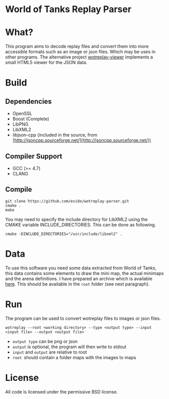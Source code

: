 World of Tanks Replay Parser
==============================================================

# What?

This program aims to decode replay files and convert them into more accessible formats such as an image or json files. Which may be uses in other programs. The alternative project [wotreplay-viewer](http://github.com/evido/wotreplay-viewer) implements a small HTML5 viewer for the JSON data.

# Build

## Dependencies

* OpenSSL
* Boost (Complete)
* LibPNG
* LibXML2
* libjson-cpp (included in the source, from [http://jsoncpp.sourceforge.net/](http://jsoncpp.sourceforge.net/))

## Compiler Support

* GCC (>= 4.7)
* CLANG

## Compile

    git clone https://github.com/evido/wotreplay-parser.git
    cmake .
    make

You may need to specify the include directory for LibXML2 using the CMAKE variable INCLUDE_DIRECTORIES. This can be done as following.

    cmake -DINCLUDE_DIRECTORIES="/usr/include/libxml2" .

# Data

To use this software you need some data extracted from World of Tanks, this data contains some elements to draw the mini map, the actual minimaps and the arena definitions. I have prepared an archive which is available [here](https://docs.google.com/file/d/0B3nvac-cSAKRdjV1d2JtQkJJZkE/edit?usp=sharing). This should be available in the ```root``` folder (see next paragraph).

# Run

The program can be used to convert wotreplay files to images or json files.

    wotreplay --root <working directory> --type <output type> --input <input file> --output <output file>

* ```output type``` can be png or json
* ```output``` is optional, the program will then write to stdout
* ```input``` and  ```output``` are relative to root
* ```root ```should contain a folder maps with the images to maps

# License

All code is licensed under the permissive BSD license.